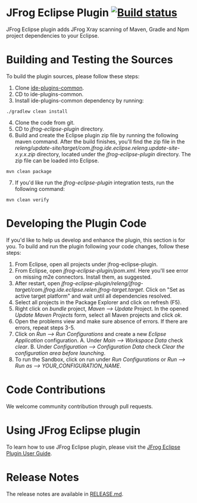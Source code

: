 # JFrog Eclipse Plugin [![Build status](https://ci.appveyor.com/api/projects/status/3x4apxgugex3b4hp?svg=true)](https://ci.appveyor.com/project/jfrog-ecosystem/jfrog-eclipse-plugin)


JFrog Eclipse plugin adds JFrog Xray scanning of Maven, Gradle and Npm project dependencies to your Eclipse.

# Building and Testing the Sources

To build the plugin sources, please follow these steps:
1. Clone [ide-plugins-common](https://github.com/jfrog/ide-plugins-common).
2. CD to ide-plugins-common.
3. Install ide-plugins-common dependency by running:
```
./gradlew clean install
```
4. Clone the code from git.
5. CD to *jfrog-eclipse-plugin* directory.
6. Build and create the Eclipse plugin zip file by running the following maven command.
After the build finishes, you'll find the zip file in the *releng/update-site/target/com.jfrog.ide.eclipse.releng.update-site-x.y.x.zip* directory, located under the *jfrog-eclipse-plugin* directory.
The zip file can be loaded into Eclipse.
```
mvn clean package
```
7. If you'd like run the *jfrog-eclipse-plugin* integration tests, run the following command:
```
mvn clean verify
```

# Developing the Plugin Code
If you'd like to help us develop and enhance the plugin, this section is for you.
To build and run the plugin following your code changes, follow these steps:

1. From Eclipse, open all projects under jfrog-eclipse-plugin.
2. From Eclipse, open *jfrog-eclipse-plugin/pom.xml*. Here you'll see error on missing m2e connectors. Install them, as suggested.
3. After restart, open *jfrog-eclipse-plugin/releng/jfrog-target/com.jfrog.ide.eclipse.relen.jfrog-target.target*. Click on "Set as active target platform" and wait until all dependencies resolved.
4. Select all projects in the Package Explorer and click on refresh (F5).
5. Right click on *bundle* project, *Maven --> Update* Project. In the opened *Update Maven Projects* form, select all Maven projects and click *ok*.
6. Open the problems view and make sure absence of errors. If there are errors, repeat steps 3-5.
7. Click on *Run --> Run Configurations* and create a new *Eclipse Application* configuration.
	A. Under *Main --> Workspace Data* check *clear*. 
	B. Under *Configuration --> Configuration Data* check *Clear the configuration area before launching*.
8. To run the Sandbox, click on run under *Run Configurations* or *Run --> Run as --> YOUR_CONFIGURATION_NAME*.

# Code Contributions
We welcome community contribution through pull requests.

# Using JFrog Eclipse plugin
To learn how to use JFrog Eclipse plugin, please visit the [JFrog Eclipse Plugin User Guide](https://www.jfrog.com/confluence/display/XRAY/IDE+Integration).

# Release Notes
The release notes are available in [RELEASE.md](RELEASE.md).
